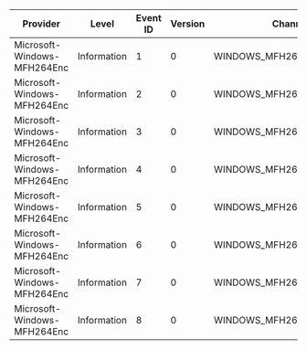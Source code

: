 Provider                     |  Level        |  Event ID  |  Version  |  Channel                    |  Task                     |  Opcode  |  Keyword  |  Message
-----------------------------|---------------|------------|-----------|-----------------------------|---------------------------|----------|-----------|---------
Microsoft-Windows-MFH264Enc  |  Information  |  1         |  0        |  WINDOWS_MFH264Enc_CHANNEL  |  MFH264Enc_EncodeSession  |  Start   |           |
Microsoft-Windows-MFH264Enc  |  Information  |  2         |  0        |  WINDOWS_MFH264Enc_CHANNEL  |  MFH264Enc_EncodeSession  |  Stop    |           |
Microsoft-Windows-MFH264Enc  |  Information  |  3         |  0        |  WINDOWS_MFH264Enc_CHANNEL  |  MFH264Enc_TrackSample    |  Start   |           |
Microsoft-Windows-MFH264Enc  |  Information  |  4         |  0        |  WINDOWS_MFH264Enc_CHANNEL  |  MFH264Enc_TrackSample    |  Stop    |           |
Microsoft-Windows-MFH264Enc  |  Information  |  5         |  0        |  WINDOWS_MFH264Enc_CHANNEL  |  MFH264Enc_WorkItem       |  Start   |           |
Microsoft-Windows-MFH264Enc  |  Information  |  6         |  0        |  WINDOWS_MFH264Enc_CHANNEL  |  MFH264Enc_WorkItem       |  Stop    |           |
Microsoft-Windows-MFH264Enc  |  Information  |  7         |  0        |  WINDOWS_MFH264Enc_CHANNEL  |  MFH264Enc_RateControl    |          |           |
Microsoft-Windows-MFH264Enc  |  Information  |  8         |  0        |  WINDOWS_MFH264Enc_CHANNEL  |  MFH264Enc_RateControl    |          |           |